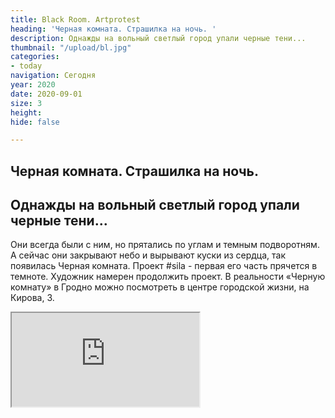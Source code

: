 ```yaml
---
title: Black Room. Artprotest
heading: 'Черная комната. Страшилка на ночь. '
description: Однажды на вольный светлый город упали черные тени...
thumbnail: "/upload/bl.jpg"
categories:
- today
navigation: Сегодня
year: 2020
date: 2020-09-01
size: 3
height: 
hide: false

---
```

## **Черная комната. Страшилка на ночь.**

Однажды на вольный светлый город упали черные тени...
-----------------

Они всегда были с ним, но прятались по углам и темным подворотням. А сейчас они закрывают небо и вырывают куски из сердца, так появилась Черная комната. Проект #sila - первая его часть прячется в темноте. Художник намерен продолжить проект. В реальности «Черную комнату» в Гродно можно посмотреть в центре городской жизни, на Кирова, 3. 

<div>
<iframe class="youtube" src="https://www.youtube.com/embed/ChKMmj19tBU">
</div>
